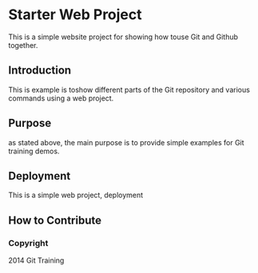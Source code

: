 # Starter Web Project

This is a simple website project for showing how touse Git and Github together.

## Introduction

This is example is toshow different parts of the Git repository and various commands using a web project.

## Purpose

as stated above, the main purpose is to provide simple examples for Git training demos.

## Deployment

This is a simple web project, deployment

## How to Contribute

### Copyright

2014 Git Training
